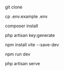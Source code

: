git clone 

cp .env.example .env

composer install

php artisan key:generate

npm install vite --save-dev

npm run dev

php artisan serve
